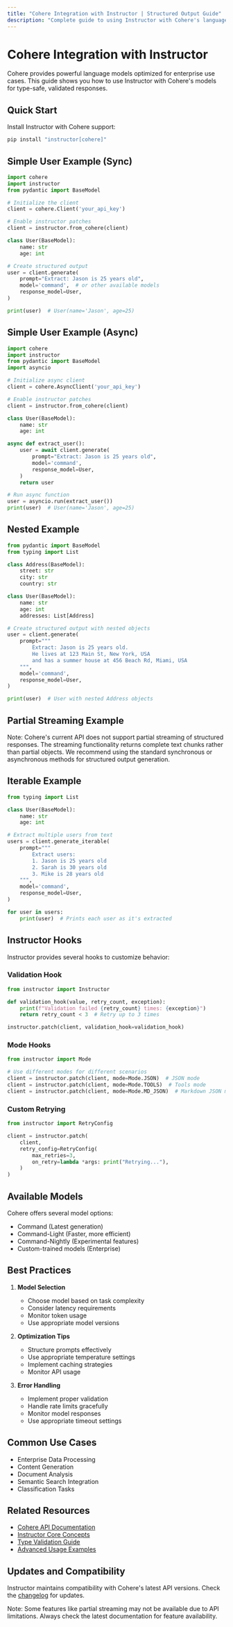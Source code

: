 ```yaml
---
title: "Cohere Integration with Instructor | Structured Output Guide"
description: "Complete guide to using Instructor with Cohere's language models. Learn how to generate structured, type-safe outputs with enterprise-ready AI capabilities."
---
```


# Cohere Integration with Instructor

Cohere provides powerful language models optimized for enterprise use cases. This guide shows you how to use Instructor with Cohere's models for type-safe, validated responses.

## Quick Start

Install Instructor with Cohere support:

```bash
pip install "instructor[cohere]"
```

## Simple User Example (Sync)

```python
import cohere
import instructor
from pydantic import BaseModel

# Initialize the client
client = cohere.Client('your_api_key')

# Enable instructor patches
client = instructor.from_cohere(client)

class User(BaseModel):
    name: str
    age: int

# Create structured output
user = client.generate(
    prompt="Extract: Jason is 25 years old",
    model='command',  # or other available models
    response_model=User,
)

print(user)  # User(name='Jason', age=25)
```

## Simple User Example (Async)

```python
import cohere
import instructor
from pydantic import BaseModel
import asyncio

# Initialize async client
client = cohere.AsyncClient('your_api_key')

# Enable instructor patches
client = instructor.from_cohere(client)

class User(BaseModel):
    name: str
    age: int

async def extract_user():
    user = await client.generate(
        prompt="Extract: Jason is 25 years old",
        model='command',
        response_model=User,
    )
    return user

# Run async function
user = asyncio.run(extract_user())
print(user)  # User(name='Jason', age=25)
```

## Nested Example

```python
from pydantic import BaseModel
from typing import List

class Address(BaseModel):
    street: str
    city: str
    country: str

class User(BaseModel):
    name: str
    age: int
    addresses: List[Address]

# Create structured output with nested objects
user = client.generate(
    prompt="""
        Extract: Jason is 25 years old.
        He lives at 123 Main St, New York, USA
        and has a summer house at 456 Beach Rd, Miami, USA
    """,
    model='command',
    response_model=User,
)

print(user)  # User with nested Address objects
```

## Partial Streaming Example

Note: Cohere's current API does not support partial streaming of structured responses. The streaming functionality returns complete text chunks rather than partial objects. We recommend using the standard synchronous or asynchronous methods for structured output generation.

## Iterable Example

```python
from typing import List

class User(BaseModel):
    name: str
    age: int

# Extract multiple users from text
users = client.generate_iterable(
    prompt="""
        Extract users:
        1. Jason is 25 years old
        2. Sarah is 30 years old
        3. Mike is 28 years old
    """,
    model='command',
    response_model=User,
)

for user in users:
    print(user)  # Prints each user as it's extracted
```

## Instructor Hooks

Instructor provides several hooks to customize behavior:

### Validation Hook

```python
from instructor import Instructor

def validation_hook(value, retry_count, exception):
    print(f"Validation failed {retry_count} times: {exception}")
    return retry_count < 3  # Retry up to 3 times

instructor.patch(client, validation_hook=validation_hook)
```

### Mode Hooks

```python
from instructor import Mode

# Use different modes for different scenarios
client = instructor.patch(client, mode=Mode.JSON)  # JSON mode
client = instructor.patch(client, mode=Mode.TOOLS)  # Tools mode
client = instructor.patch(client, mode=Mode.MD_JSON)  # Markdown JSON mode
```

### Custom Retrying

```python
from instructor import RetryConfig

client = instructor.patch(
    client,
    retry_config=RetryConfig(
        max_retries=3,
        on_retry=lambda *args: print("Retrying..."),
    )
)
```

## Available Models

Cohere offers several model options:
- Command (Latest generation)
- Command-Light (Faster, more efficient)
- Command-Nightly (Experimental features)
- Custom-trained models (Enterprise)

## Best Practices

1. **Model Selection**
   - Choose model based on task complexity
   - Consider latency requirements
   - Monitor token usage
   - Use appropriate model versions

2. **Optimization Tips**
   - Structure prompts effectively
   - Use appropriate temperature settings
   - Implement caching strategies
   - Monitor API usage

3. **Error Handling**
   - Implement proper validation
   - Handle rate limits gracefully
   - Monitor model responses
   - Use appropriate timeout settings

## Common Use Cases

- Enterprise Data Processing
- Content Generation
- Document Analysis
- Semantic Search Integration
- Classification Tasks

## Related Resources

- [Cohere API Documentation](https://docs.cohere.com/)
- [Instructor Core Concepts](../concepts/index.md)
- [Type Validation Guide](../concepts/validation.md)
- [Advanced Usage Examples](../examples/index.md)

## Updates and Compatibility

Instructor maintains compatibility with Cohere's latest API versions. Check the [changelog](../../CHANGELOG.md) for updates.

Note: Some features like partial streaming may not be available due to API limitations. Always check the latest documentation for feature availability.
